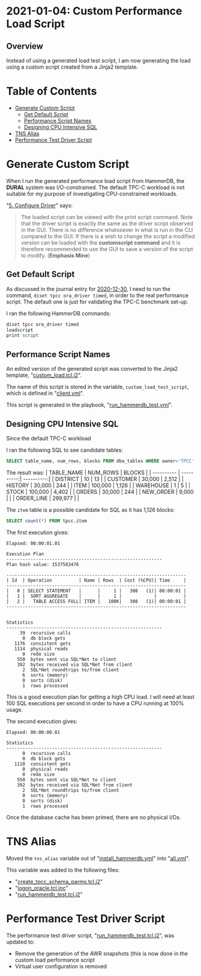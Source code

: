 # 2021-01-04: Custom Performance Load Script

## Overview

Instead of using a generated load test script, I am now generating the load
using a custom script created from a Jinja2 template.

# Table of Contents

* [Generate Custom Script](#generate-custom-script)
  * [Get Default Script](#get-default-script)
  * [Performance Script Names](#performance-script-names)
  * [Designing CPU Intensive SQL](#designing-cpu-intensive-sql)
* [TNS Alias](#tns-alias)
* [Performance Test Driver Script](#performance-test-driver-script)

# Generate Custom Script

When I run the generated performance load script from HammerDB, the __DURAL__
system was I/O-constrained. The default TPC-C workload is not suitable for my
purpose of investigating CPU-constrained workloads.

"[5. Configure Driver](https://www.hammerdb.com/docs/ch09s05.html)" says:
> The loaded script can be viewed with the print script command. Note that the
> driver script is exactly the same as the driver script observed in the GUI.
> There is no difference whatsoever in what is run in the CLI compared to the
> GUI. If there is a wish to change the script a modified version can be loaded
> with the __customscript command__ and it is therefore recommended to use the
> GUI to save a version of the script to modify.
> (__Emphasis Mine__)

## Get Default Script

As discussed in the journal entry for [2020-12-30](2020_12_30.md), I need to
run the command, `diset tpcc ora_driver timed`, in order to the real performance
script. The default one is just for validating the TPC-C benchmark set-up.

I ran the following HammerDB commands:
```tcl
diset tpcc ora_driver timed
loadscript
print script
```

## Performance Script Names

An edited version of the generated script was converted to the Jinja2
template, "[custom_load.tcl.j2](../tmeplates/custom_load.tcl.j2)".

The name of this script is stored in the variable, `custom_load_test_script`,
which is defined in "[client.yml](../inventory/group_vars/client.yml)".

This script is generated in the playbook,
"[run_hammerdb_test.yml](../run_hammerdb_test.yml)".

## Designing CPU Intensive SQL

Since the default TPC-C workload

I ran the following SQL to see candidate tables:
```sql
SELECT table_name, num_rows, blocks FROM dba_tables WHERE owner='TPCC'
```
The result was:
| TABLE\_NAME |   NUM\_ROWS |     BLOCKS |
| ---------- | ----------:| ----------:|
| DISTRICT   |         10 |         13 |
| CUSTOMER   |     30,000 |      2,512 |
| HISTORY    |     30,000 |        244 |
| ITEM       |    100,000 |      1,126 |
| WAREHOUSE  |          1 |          5 |
| STOCK      |    100,000 |      4,402 |
| ORDERS     |     30,000 |        244 |
| NEW_ORDER  |      9,000 |            |
| ORDER_LINE |    299,977 |            |

The `item` table is a possible candidate for SQL as it has 1,126 blocks:
```sql
SELECT count(*) FROM tpcc.item
```
The first execution gives:
```
Elapsed: 00:00:01.01

Execution Plan
----------------------------------------------------------
Plan hash value: 1537583476

-------------------------------------------------------------------
| Id  | Operation          | Name | Rows  | Cost (%CPU)| Time     |
-------------------------------------------------------------------
|   0 | SELECT STATEMENT   |      |     1 |   308   (1)| 00:00:01 |
|   1 |  SORT AGGREGATE    |      |     1 |            |          |
|   2 |   TABLE ACCESS FULL| ITEM |   100K|   308   (1)| 00:00:01 |
-------------------------------------------------------------------


Statistics
----------------------------------------------------------
     39  recursive calls
      0  db block gets
   1176  consistent gets
   1114  physical reads
      0  redo size
    550  bytes sent via SQL*Net to client
    392  bytes received via SQL*Net from client
      2  SQL*Net roundtrips to/from client
      6  sorts (memory)
      0  sorts (disk)
      1  rows processed
```
This is a good execution plan for getting a high CPU load. I will need at least
100 SQL executions per second in order to have a CPU running at 100% usage.

The second execution gives:
```
Elapsed: 00:00:00.01

Statistics
----------------------------------------------------------
      0  recursive calls
      0  db block gets
   1118  consistent gets
      0  physical reads
      0  redo size
    550  bytes sent via SQL*Net to client
    392  bytes received via SQL*Net from client
      2  SQL*Net roundtrips to/from client
      0  sorts (memory)
      0  sorts (disk)
      1  rows processed
```

Once the database cache has been primed, there are no physical I/Os.

# TNS Alias

Moved the `tns_alias` variable out of
"[install_hammerdb.yml](../install_hammerdb.yml)" into
"[all.yml](../inventory/group_vars/all.yml)".

This variable was added to the following files:
* "[create_tpcc_schema_parms.tcl.j2](../templates/create_tpcc_schema_parms.tcl.j2)"
* "[logon_oracle.tcl.inc](../templates/logon_oracle.tcl.inc)"
* "[run_hammerdb_test.tcl.j2](templates/run_hammerdb_test.tcl.j2)"

# Performance Test Driver Script

The performance test driver script,
"[run_hammerdb_test.tcl.j2](../templates/run_hammerdb_test.tcl.j2)", was
updated to:
* Remove the generation of the AWR snapshots (this is now done in the
custom load performance script
* Virtual user configuration is removed
